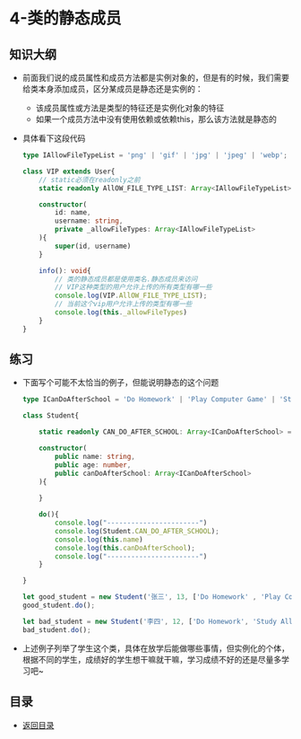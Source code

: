 # 4-类的静态成员

## 知识大纲

* 前面我们说的成员属性和成员方法都是实例对象的，但是有的时候，我们需要给类本身添加成员，区分某成员是静态还是实例的：
    * 该成员属性或方法是类型的特征还是实例化对象的特征
    * 如果一个成员方法中没有使用依赖或依赖this，那么该方法就是静态的

* 具体看下这段代码
    ```ts
    type IAllowFileTypeList = 'png' | 'gif' | 'jpg' | 'jpeg' | 'webp';

    class VIP extends User{
        // static必须在readonly之前
        static readonly AllOW_FILE_TYPE_LIST: Array<IAllowFileTypeList> = ['png' , 'gif' , 'jpg' , 'jpeg' , 'webp']

        constructor(
            id: name,
            username: string,
            private _allowFileTypes: Array<IAllowFileTypeList>
        ){
            super(id, username)
        }

        info(): void{
            // 类的静态成员都是使用类名.静态成员来访问
            // VIP这种类型的用户允许上传的所有类型有哪一些
            console.log(VIP.AllOW_FILE_TYPE_LIST);
            // 当前这个vip用户允许上传的类型有哪一些
            console.log(this._allowFileTypes)
        }
    }
    ```    

## 练习

* 下面写个可能不太恰当的例子，但能说明静态的这个问题
    ```ts
    type ICanDoAfterSchool = 'Do Homework' | 'Play Computer Game' | 'Study All The Time'

    class Student{

        static readonly CAN_DO_AFTER_SCHOOL: Array<ICanDoAfterSchool> = ['Do Homework' , 'Play Computer Game' , 'Study All The Time']

        constructor(
            public name: string,
            public age: number,
            public canDoAfterSchool: Array<ICanDoAfterSchool>
        ){
            
        }

        do(){
            console.log("-----------------------")
            console.log(Student.CAN_DO_AFTER_SCHOOL);
            console.log(this.name)
            console.log(this.canDoAfterSchool);
            console.log("-----------------------")
        }

    }

    let good_student = new Student('张三', 13, ['Do Homework' , 'Play Computer Game' , 'Study All The Time']);
    good_student.do();

    let bad_student = new Student('李四', 12, ['Do Homework', 'Study All The Time']);
    bad_student.do();    
    ```

* 上述例子列举了学生这个类，具体在放学后能做哪些事情，但实例化的个体，根据不同的学生，成绩好的学生想干嘛就干嘛，学习成绩不好的还是尽量多学习吧~    


## 目录

* [返回目录](../../README.md)